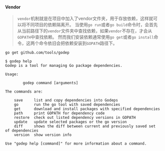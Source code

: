 #### Vendor
> `vendor`机制就是在项目中加入了vendor文件夹，用于存放依赖，这样就可以将不同项目的依赖隔离开。
当使用`go run`或者`go build`命令时，会首先从当前路径下的`vendor`文件夹中查找依赖，如果`vendor`不存在，才会从`GOPATH`中查找依赖。
然而我们安装依赖通常使用`go get`或者`go install`命令，这两个命令依旧会把依赖安装到`GOPATH`路径下。

```
go get github.com/tools/godep

$ godep help
Godep is a tool for managing Go package dependencies.

Usage:

        godep command [arguments]

The commands are:

    save     list and copy dependencies into Godeps
    go       run the go tool with saved dependencies
    get      download and install packages with specified dependencies
    path     print GOPATH for dependency code
    restore  check out listed dependency versions in GOPATH
    update   update selected packages or the go version
    diff     shows the diff between current and previously saved set of dependencies
    version  show version info

Use "godep help [command]" for more information about a command.
```
